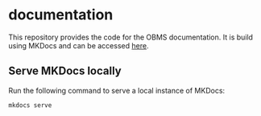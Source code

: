 # documentation
This repository provides the code for the OBMS documentation. It is build using MKDocs and can be accessed [here](http://docs.getobms.com/).

## Serve MKDocs locally
Run the following command to serve a local instance of MKDocs:
```
mkdocs serve
```
